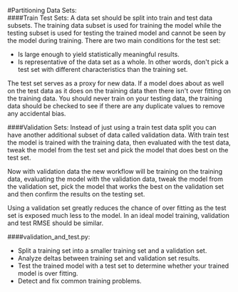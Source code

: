#Partitioning Data Sets:  
####Train Test Sets:
A data set should be split into train and test data subsets. The training data subset is used for training the model 
while the testing subset is used for testing the trained model and cannot be seen by the model during training. There
are two main conditions for the test set:
* Is large enough to yield statistically meaningful results.
* Is representative of the data set as a whole. In other words, don't pick a test set with different characteristics 
than the training set.

The test set serves as a proxy for new data. If a model does about as well on the test data as it does on the 
training data then there isn't over fitting on the training data. You should never train on your testing data, the 
training data should be checked to see if there are any duplicate values to remove any accidental bias.

####Validation Sets:
Instead of just using a train test data split you can have another additional subset of data called validation data. 
With train test the model is trained with the training data, then evaluated with the test data, tweak the model 
from the test set and pick the model that does best on the test set. 

Now with validation data the new workflow will be training on the training data,
evaluating the model with the validation data, tweak the model from the validation set, pick the model that works the
best on the validation set and then confirm the results on the testing set.

Using a validation set greatly reduces the chance of over fitting as the test set is exposed much less to the model.
In an ideal model training, validation and test RMSE should be similar.

####validation_and_test.py:
* Split a training set into a smaller training set and a validation set.
* Analyze deltas between training set and validation set results.
* Test the trained model with a test set to determine whether your trained model is over fitting.
* Detect and fix common training problems.